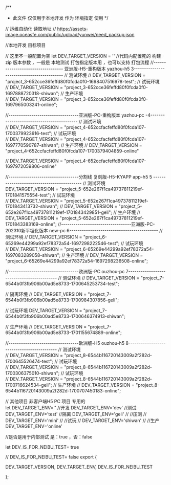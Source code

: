 /**
 * 此文件 仅仅用于本地开发 作为 环境指定 使用
 */
 
// 运维自动化 读取地址
// https://assets-image.oceasfe.com/public/upload/yunwei/need_packup.json

 
//本地开发 目标项目
 

// 这里不一般配置为空 
let  DEV_TARGET_VERSION = ''
//代码内配置死的    构建 zip 版本参数    ，一般是 本地测试 打包指定版本用 ，也可以支持 打包流程 
//----------------------------------	亚洲版-H5-重构版本 yazhou-h5 3-------------------------------------------
// 测试环境
// DEV_TARGET_VERSION = "project_3-652cce36feffd80f0fcda0f0-1698407516978-test";
// 试玩环境     
// DEV_TARGET_VERSION = "project_3-652cce36feffd80f0fcda0f0-1697888720318-shiwan";
// 生产环境    
// DEV_TARGET_VERSION = "project_3-652cce36feffd80f0fcda0f0-1697965003241-online";

//----------------------------------亚洲版-PC-重构版本 	yazhou-pc -4------------------------------------------
// 测试环境  
// DEV_TARGET_VERSION = "project_4-652ccfacfeffd80f0fcda107-1700379923616-test";
// 试玩环境  
// DEV_TARGET_VERSION = "project_4-652ccfacfeffd80f0fcda107-1697770590787-shiwan";
// 生产环境
// DEV_TARGET_VERSION = "project_4-652ccfacfeffd80f0fcda107-1700379404859-online"

// DEV_TARGET_VERSION = "project_4-652ccfacfeffd80f0fcda107-1697972059806-online"


//----------------------------------分割线  复刻版-H5-KYAPP  app-h5  5 -------------------------------------------
// 测试环境  
DEV_TARGET_VERSION = "project_5-652e267f1ca49737811219ef-1701841575554-test";
// 试玩环境  
// DEV_TARGET_VERSION = "project_5-652e267f1ca49737811219ef-1701843413732-shiwan";
// DEV_TARGET_VERSION = "project_5-652e267f1ca49737811219ef-1701843429851-geli";
// 生产环境
// DEV_TARGET_VERSION = "project_5-652e267f1ca49737811219ef-1701843383169-online";
//----------------------------------亚洲版-PC-202310新平坦化版本  new-pc 6-------------------------------------------
// 测试环境
// DEV_TARGET_VERSION = "project_6-65269e44299a92ef78372a54-1697298222546-test";
// 试玩环境  
// DEV_TARGET_VERSION = "project_6-65269e44299a92ef78372a54-1697083289058-shiwan";
// 生产环境
// DEV_TARGET_VERSION = "project_6-65269e44299a92ef78372a54-1697298236508-online";




//----------------------------------欧洲版-PC  ouzhou-pc 7-------------------------------------------
// 测试环境
// DEV_TARGET_VERSION = "project_7-6544b0f3fb906b00ad5e8733-1700645253734-test";
   
// 隔离环境
// DEV_TARGET_VERSION = "project_7-6544b0f3fb906b00ad5e8733-1700984307856-geli";

// 试玩环境
DEV_TARGET_VERSION = "project_7-6544b0f3fb906b00ad5e8733-1700646374913-shiwan";


// 生产环境
// DEV_TARGET_VERSION = "project_7-6544b0f3fb906b00ad5e8733-1701155674889-online";

//----------------------------------欧洲版-H5  ouzhou-h5 8-------------------------------------------
// 测试环境  
// DEV_TARGET_VERSION = "project_8-6544b116720143009a2f282d-1700645526474-test";
// 试玩环境  
// DEV_TARGET_VERSION = "project_8-6544b116720143009a2f282d-1700306375010-shiwan";
// 试玩环境  
// DEV_TARGET_VERSION = "project_8-6544b116720143009a2f282d-1700716624534-geli";
// 生产环境
// DEV_TARGET_VERSION = "project_8-6544b116720143009a2f282d-1700707450183-online";




















// 其他项目 非客户端H5 PC 项目 专用的  
let DEV_TARGET_ENV=''
//开发
DEV_TARGET_ENV='dev'
//测试
DEV_TARGET_ENV='test'
//隔离
DEV_TARGET_ENV='geli'
// //压测
// DEV_TARGET_ENV='mini'
// //试玩
// DEV_TARGET_ENV='shiwan'
// //生产
DEV_TARGET_ENV='online'



//是否是用于内部测试  是：true ，否：false

let DEV_IS_FOR_NEIBU_TEST= true


//  DEV_IS_FOR_NEIBU_TEST= false
export {
 
 
  DEV_TARGET_VERSION,
  DEV_TARGET_ENV,
  DEV_IS_FOR_NEIBU_TEST
 
 
};

